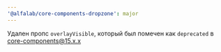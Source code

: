 ```yaml
---
'@alfalab/core-components-dropzone': major
---
```


Удален пропс `overlayVisible`, который был помечен как `deprecated` в core-components@15.x.x
